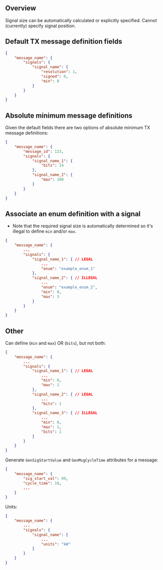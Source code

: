 ## Overview

Signal size can be automatically calculated or explicitly specified. Cannot (currently) specify signal position.

## Default TX message definition fields
```json
{
    "message_name": {
        "signals": {
            "signal_name": {
                "resolution": 1,
                "signed": 0,
                "min": 0
            }
        }
    }
}
```

## Absolute minimum message definitions
Given the default fields there are two options of absolute minimum TX message definitions:
```json
{
    "message_name": {
        "message_id": 123,
        "signals": {
            "signal_name_1": {
                "bits": 14
            },
            "signal_name_2": {
                "max": 100
            }
        }
    }
}
```

## Associate an enum definition with a signal
- Note that the required signal size is automatically determined so it's illegal to define `min` and/or `max`.
```json
{
    "message_name": {
        ...
        "signals": {
            "signal_name_1": { // LEGAL
                ...
                "enum": "example_enum_1"
            },
            "signal_name_2": { // ILLEGAL
                ...
                "enum": "example_enum_2",
                "min": 0,
                "max": 3
            }
        }
    }
}
```

## Other

Can define (`min` and `max`) OR (`bits`), but not both:
```json
{
    "message_name": {
        ...
        "signals": {
            "signal_name_1": { // LEGAL
                ...
                "min": 0,
                "max": 1
            },
            "signal_name_2": { // LEGAL
                ...
                "bits": 1
            },
            "signal_name_3": { // ILLEGAL
                ...
                "min": 0,
                "max": 1,
                "bits": 1
            }
        }
    }
}
```

Generate `GenSigStartValue` and `GenMsgCycleTime` attributes for a message:
```json
{
    "message_name": {
        "sig_start_val": 99,
        "cycle_time": 10,
        ...
    }
}
```

Units:
```json
{
    "message_name": {
        ...
        "signals": {
            "signal_name": {
                ...
                "units": "kW"
            }
        }
    }
}
```
